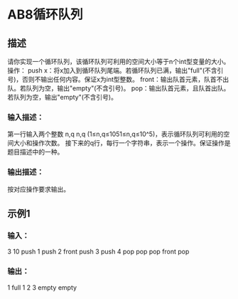 # AB8循环队列
## 描述
请你实现一个循环队列，该循环队列可利用的空间大小等于n个int型变量的大小。
操作：
push x：将x加入到循环队列尾端。若循环队列已满，输出"full"(不含引号)，否则不输出任何内容。保证x为int型整数。
front：输出队首元素，队首不出队。若队列为空，输出"empty"(不含引号)。
pop：输出队首元素，且队首出队。若队列为空，输出"empty"(不含引号)。
### 输入描述：
第一行输入两个整数
n,q
n,q (1≤n,q≤1051≤n,q≤10^5)，表示循环队列可利用的空间大小和操作次数。
接下来的q行，每行一个字符串，表示一个操作。保证操作是题目描述中的一种。
### 输出描述：
按对应操作要求输出。
## 示例1
### 输入：
3 10
push 1
push 2
front
push 3
push 4
pop
pop
pop
front
pop
### 输出：
1
full
1
2
3
empty
empty
